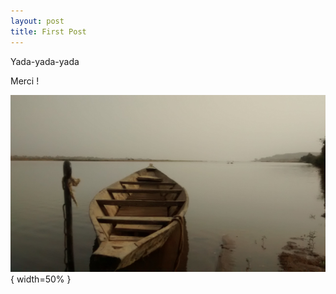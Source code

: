 ```yaml
---
layout: post
title: First Post
---
```


Yada-yada-yada

Merci !

![Koulikoro](/images/IMG_20190316_170032515.jpg){ width=50% }
